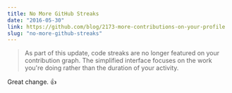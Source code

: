 ```yaml
---
title: No More GitHub Streaks
date: "2016-05-30"
link: https://github.com/blog/2173-more-contributions-on-your-profile
slug: "no-more-github-streaks"
---
```


> As part of this update, code streaks are no longer featured on your contribution graph. The simplified interface focuses on the work you're doing rather than the duration of your activity.

Great change. 👍
